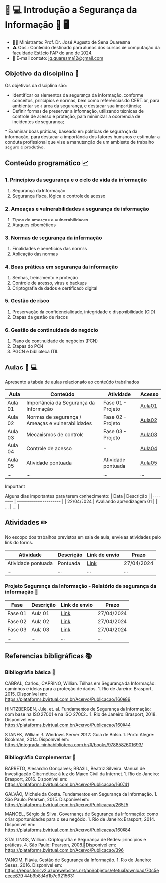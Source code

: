 # 🔑 💻  Introdução a Segurança da Informação 🔐 🖥️   #
* 👨‍🏫 Ministrante: Prof. Dr. José Augusto de Sena Quaresma
* ⚠️ Obs.: Conteúdo destinado para alunos dos cursos de computação da faculdade Estácio FAP do ano de 2024.
* 📧 E-mail contato: jq.quaresma12@gmail.com
  
## Objetivo da disciplina 🎯 ##
Os objetivos da disciplina são: 

* Identificar os elementos da segurança da informação, conforme conceitos, princípios e normas, bem como referências do CERT.br, para ambientar ­se à área da segurança, e destacar sua importância; 
­
* Definir formas de preservar a informação, utilizando técnicas de controle de acesso e proteção, para minimizar a ocorrência de incidentes de segurança; 

­* Examinar boas práticas, baseado em políticas de segurança da informação, para destacar a importância dos fatores humanos e estimular a conduta profissional que vise a manutenção de um ambiente de trabalho seguro e produtivo. 


## Conteúdo programático  :chart_with_upwards_trend: ##

### 1. Princípios da segurança e o ciclo de vida da informação ###
1. Segurança da Informação
2. Segurança física, lógica e controle de acesso 

### 2. Ameaças e vulnerabilidades à segurança de informação ###
1. Tipos de ameaças e vulnerabilidades
2. Ataques cibernéticos 

### 3. Normas de segurança da informação ###
1. Finalidades e benefícios das normas 
2. Aplicação das normas

### 4. Boas práticas em segurança da informação ###
1. Senhas, treinamento e proteção
2. Controle de acesso, vírus e backups
3. Criptografia de dados e certificado digital 

### 5. Gestão de risco ###
1. Preservação da confidencialidade, integridade e disponibilidade (CID)
2. Etapas da gestão de riscos
   
### 6. Gestão de continuidade do negócio ### 
1. Plano de continuidade de negócios (PCN)
2. Etapas do PCN
3. PGCN e biblioteca ITIL


## Aulas :microphone: :computer: ##

Apresento a tabela de aulas relacionado ao conteúdo trabalhados

| Aula    | Conteúdo              | Atividade         | Acesso      |
|-------- | ----------------------|------------------ | ----------- 
| Aula 01 | Importância da Segurança da Informação    |  Fase 01 - Projeto | [Aula01](segurança-informacao/Aula01.pdf) | 
| Aula 02 | Normas de segurança / Ameaças e vulnerabilidades    |  Fase 02 - Projeto | [Aula02](segurança-informacao/Aula02.pdf) | 
| Aula 03 | Mecanismos de controle    |  Fase 03 - Projeto | [Aula03](segurança-informacao/Aula03.pdf) | 
| Aula 04 | Controle de acesso    |  - | [Aula04](segurança-informacao/Aula04.pdf) | 
| Aula 05 | Atividade pontuada    |  Atividade pontuada | [Aula05](segurança-informacao/Aula05.pdf) | 
| ... |...   | ... | ... |




> [!IMPORTANT]  
> Alguns dias importantes para terem conhecimento:
> | Data       | Descrição                     | 
> |--------    | ----------------------        |
> | 22/04/2024 | Avaliando aprendizagem  01    |
> | ...        | ...                           |




## Atividades :pencil2: ##

No escopo dos trabalhos previstos em sala de aula, envie as atividades pelo link do forms.


| Atividade | Descrição | Link de envio | Prazo |
|---------- | ----------|-------------- | ----- |
| Atividade pontuada | Pontuada  | [Link](https://forms.gle/1VUw7VjZ2USvdRMf8) | 27/04/2024 |
| ... | ...  | ... | ... |



### Projeto Segurança da Informação - Relatório de segurança da informação 📌 ###


| Fase | Descrição | Link de envio | Prazo |
|---------- | ----------|-------------- | ----- |
|Fase 01 | Aula 01 |[Link](https://forms.gle/xgCx3Uk2HCf5HYtGA) | 27/04/2024 |
|Fase 02 | Aula 02 | [Link](https://forms.gle/x8qXs2KCu8kCSeiB8) | 27/04/2024 |
|Fase 03 | Aula 03 | [Link](https://forms.gle/9SjT6CzsEXcVcavXA) | 27/04/2024 |
|... | ... |... | ... |




## Referencias bibligráficas :books: ## 

### Bibliográfia básica :book: ###

CABRAL, Carlos.; CAPRINO, Willian. Trilhas em Segurança da Informação: caminhos e ideias para a proteção de dados. 1. Rio de Janeiro: Brasport, 2015. Disponível em: https://plataforma.bvirtual.com.br/Acervo/Publicacao/160689
 
HINTZBERGEN, Jule. et. al. Fundamentos de Segurança da Informação: com base na ISO 27001 e na ISO 27002.. 1. Rio de Janeiro: Brasport, 2018. Disponível em: https://plataforma.bvirtual.com.br/Acervo/Publicacao/160044 

STANEK, William R. Windows Server 2012: Guia de Bolso. 1. Porto Alegre: Bookman, 2014. Disponível em: https://integrada.minhabiblioteca.com.br/#/books/9788582601693/ 


### Bibliográfia Complementar :book: ###

BARRETO, Alesandro Gonçalves; BRASIL, Beatriz Silveira. Manual de Investigação Cibernética: à luz do Marco Civil da Internet. 1. Rio de Janeiro: Brasport, 2016. Disponível em: https://plataforma.bvirtual.com.br/Acervo/Publicacao/160741 

GALVÃO, Michele da Costa. Fundamentos em Segurança da Informação. 1. São Paulo: Pearson, 2015. Disponível em: https://plataforma.bvirtual.com.br/Acervo/Publicacao/26525 

MANOEL, Sérgio da Silva. Governança de Segurança da Informação: como criar oportunidades para o seu negócio. 1. Rio de Janeiro: Brasport, 2014. Disponível em: https://plataforma.bvirtual.com.br/Acervo/Publicacao/160684 

STALLINGS, William. Criptografia e Segurança de Redes: princípios e práticas. 4. São Paulo: Pearson, 2008.Disponível em: https://plataforma.bvirtual.com.br/Acervo/Publicacao/396 

VANCIM, Flávia. Gestão de Segurança da Informação. 1. Rio de Janeiro: Seses, 2016. Disponível em: https://repositoriov2.azurewebsites.net/api/objetos/efetuaDownload/70c5eeec­e679­ 44b9­b8d4­d1b7e9215631  

